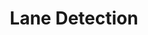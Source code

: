 ---
title: Lane Detection
order: 3
img: /assets/img/lane.JPG
publications:
  - date: 2013-06-06
    title: "Novel Approach to Lane and Path Detection in Unmanned Ground Vehicles"
    authors: "Chandan B., Chetan Sadhu, Madan Ravi Ganesh, Nitin J. Sanket"
    venue: "In Proceedings of IEEE International Conference on Advances in Technology and Engineering (ICATE), 2013"
    links:
        preprint: //ieeexplore.ieee.org/document/6524751/
        page: /project/hmr.shtml
---